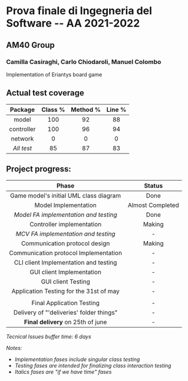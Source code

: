 # Prova finale di Ingegneria del Software -- AA 2021-2022

## AM40 Group
### Camilla Casiraghi, Carlo Chiodaroli, Manuel Colombo

Implementation of Eriantys board game

## Actual test coverage
| __Package__ | __Class %__ | __Method %__ | __Line %__ |
|:-----------:|:-----------:|:------------:|:----------:|
|    model    |     100     |      92      |     88     |
| controller  |     100     |      96      |     94     |
|  network    |     0       |      0       |     0      |
| _All test_  |     85      |      87      |     83     |


## Project progress:

|                __Phase__                 |    __Status__    |
|:----------------------------------------:|:----------------:|
|  Game model's initial UML class diagram  |       Done       |
|           Model Implementation           | Almost Completed |
|  *Model FA implementation and testing*   |       Done       |
|        Controller implementation         |      Making      |
|   *MCV FA implementation and testing*    |        -         |
|      Communication protocol design       |        Making         |
|  Communication protocol Implementation   |        -         |
|  CLI client Implementation and testing   |        -         |
|        GUI client Implementation         |        -         |
|            GUI client Testing            |        -         |
| Application Testing for the 31st of may  |        -         |
|||
|        Final Application Testing         |        -         |
| Delivery of "'deliveries' folder things" |        -         |
|    __Final delivery__ on 25th of june    |        -         |

*Tecnical Issues buffer time: 6 days*

*Notes:*
* *Implementation fases include singular class testing*
* *Testing fases are intended for finalizing class interaction testing*
* *Italics fases are "if we have time" fases*

